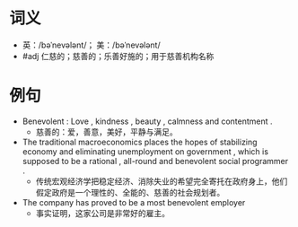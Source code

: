 # 词义
- 英：/bəˈnevələnt/； 美：/bəˈnevələnt/
- #adj 仁慈的；慈善的；乐善好施的；用于慈善机构名称
# 例句
- Benevolent : Love , kindness , beauty , calmness and contentment .
	- 慈善的：爱，善意，美好，平静与满足。
- The traditional macroeconomics places the hopes of stabilizing economy and eliminating unemployment on government , which is supposed to be a rational , all-round and benevolent social programmer .
	- 传统宏观经济学把稳定经济、消除失业的希望完全寄托在政府身上，他们假定政府是一个理性的、全能的、慈善的社会规划者。
- The company has proved to be a most benevolent employer
	- 事实证明，这家公司是非常好的雇主。
